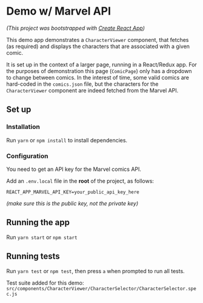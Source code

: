 # Demo w/ Marvel API

*(This project was bootstrapped with [Create React App](https://github.com/facebookincubator/create-react-app))*

This demo app demonstrates a `CharacterViewer` component, that fetches (as required) and displays the characters that are associated with a given comic.

It is set up in the context of a larger page, running in a React/Redux app. For the purposes of demonstration this page (`ComicPage`) only has a dropdown to change between comics. In the interest of time, some valid comics are hard-coded in the `comics.json` file, but the characters for the `CharacterViewer` component are indeed fetched from the Marvel API.

## Set up

### Installation

Run `yarn` or `npm install` to install dependencies.

### Configuration

You need to get an API key for the Marvel comics API.

Add an `.env.local` file in the **root** of the project, as follows:

```
REACT_APP_MARVEL_API_KEY=your_public_api_key_here
```

*(make sure this is the public key, not the private key)*

## Running the app

Run `yarn start` or `npm start`

## Running tests

Run `yarn test` or `npm test`, then press `a` when prompted to run all tests.

Test suite added for this demo: `src/components/CharacterViewer/CharacterSelector/CharacterSelector.spec.js`

